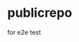 # publicrepo
for e2e test






















































































































































































































































































































































































































































































































































































































































































































































































































































































































































































































































































































































































































































































































































































































































































































































































































































































































































































































































































































































































































































































































































































































































































































































































































































































































































































































































































































































